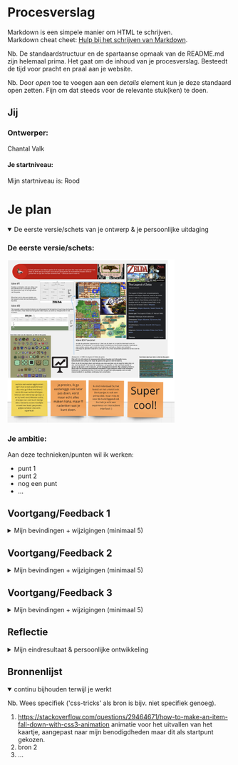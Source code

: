 # Procesverslag
Markdown is een simpele manier om HTML te schrijven.  
Markdown cheat cheet: [Hulp bij het schrijven van Markdown](https://github.com/adam-p/markdown-here/wiki/Markdown-Cheatsheet).

Nb. De standaardstructuur en de spartaanse opmaak van de README.md zijn helemaal prima. Het gaat om de inhoud van je procesverslag. Besteedt de tijd voor pracht en praal aan je website.

Nb. Door *open* toe te voegen aan een *details* element kun je deze standaard open zetten. Fijn om dat steeds voor de relevante stuk(ken) te doen.





## Jij

### Ontwerper:
Chantal Valk

#### Je startniveau:
Mijn startniveau is: Rood





# Je plan

<details open>
  <summary>De eerste versie/schets van je ontwerp & je persoonlijke uitdaging</summary>

  ### De eerste versie/schets:
  <img src="readme-images/Plan.png" width="375px" alt="eerste versie/schets">
  <img src="readme-images/feedbackPlan.png" width="375px" alt="eerste versie/schets">

  ### Je ambitie: 
  Aan deze technieken/punten wil ik werken:
  - punt 1
  - punt 2
  - nog een punt
  - ...
 
</details>




## Voortgang/Feedback 1

<details>
  <summary>Mijn bevindingen + wijzigingen (minimaal 5)</summary>

  ### Bevinding 1:
  Omschrijving van wat er nog niet orde was (tekst en afbeeding(en)).
  Layout animatie problemen:
  Aan de slag geweest met translateY op de poster image om zo de achtergrond te bewegen. Hier ben ik van afgestapt omdat dit een hele lap met animatie's en delay's zou opleveren die ik later slecht zou kunnen aanpassen / begrijpen omdat alles door elkaar heen zou werken. (omhoog, omlaag, links rechts en stops inbouwen waarin link stilstaat.) Ik durfde dus niet verder te bouwen aan deze oplossing en kreeg ook de tips om dat niet zo te doen.
  Lang nagedacht over een andere manier om het aan te pakken of een hele andere oplossing te maken.
  Zie image: <img src="readme-images/animatie.png" width="375px" alt="eerste animatie">


  #### oplossing:
  Beschrijving hoe je het hebt hebt opgelost of als het niet gelukt is hoe je het zou oplossen (tekst en afbeeding(en)).
  Geen oplossing kunnen vinden.


  ### Bevinding 2:
  Omschrijving van wat er nog niet orde was (tekst en afbeeding(en)).
  Layout animatie problemen:
  Vervolgens heb ik om hulp gevraagd bij Aanne en die kwam met de volgende oplossing:
  <img src="readme-images/sanne.png" width="375px" alt="eerste animatie">
  Hier lukte het helaas niet om het scherm te bewegen, na een aantal keer proberen kreeg ik nogsteeds na de #id te selecteren een lege pagina te zien omdat de browser aangaf de pagina niet te kunnen vinden. Terwijl een leeg #id altijd op dezelfde pagina hoort te blijven als linkje en je niet hoort weg te sturen. ik kon helaas dit niet meer uitvragen aan sanne omdat ik erg ziek ben geworden diezelfde middag.

  #### oplossing:
  Beschrijving hoe je het hebt hebt opgelost of als het niet gelukt is hoe je het zou oplossen (tekst en afbeeding(en)).
  Uiteindelijk heb ik hulp gevraagd bij een studiegenoot die mij javascript aanraden. Dit heb ik gebruikt om de layout te bewegen met een forloop. Door middel van een timeOut kan de animatie gekoppeld worden met tijd. Elke iteratie is een aantal milliseconden. Tussen de 1-100 iteraties kan link naar links lopen, tussen de 101-200 naar beneden enzovoort. Ook is het mogelijk om de image van link te vervangen na een aantal iteraties.



  ### Bevinding 3:
  Besloten om niet verder te gaan met de javascript oplossing, geprobeerd om met behulp van grids een oplossing te maken door de li's een achtergrond te geven en de kaartjes er laten in te plaatsen. dit lukte niet omdat het niet lukte om de kaartjes geen hoogte te en breedte mee te geven binnen het grid.:
  <img src="readme-images/kaartje.png" width="375px" alt="oplossing1">
  <img src="readme-images/kaartje2.png" width="375px" alt="oplossing2">



</details>




## Voortgang/Feedback 2

<details>
  <summary>Mijn bevindingen + wijzigingen (minimaal 5)</summary>
  
  ### Bevinding 1:
  Omschrijving van wat er nog niet orde was (tekst en afbeeding(en)).
  
  Het is mij niet gelukt om zonder Javascript interactie te krijgen met animaties. Ik kan met css de achterground van de kaart verplaatsen en ik kan de kaartjes naar links en rechts bewegen, maar om de animatie pas te activeren als er op een item geklikt wordt lukt niet. De animatie kan namelijk alleen een starten met javascript

  #### oplossing:
  Beschrijving hoe je het hebt hebt opgelost of als het niet gelukt is hoe je het zou oplossen (tekst en afbeeding(en)).
  Op dit moment gewerkt met een animatie voor de kaartjes en voor de achtergrond. de snelheid is nog niet correct op elkaar afgestemd maar dit is de oplossing waar ik mee ga werken.


  ### Bevinding 2:
  Omschrijving van wat er nog niet orde was (tekst en afbeeding(en)).

  De animatie van lopen gaat nu enkel nog naar rechts. Om te kisten ook tegelijk met de background naar beneden te laten beneden is lastig.


  #### oplossing:
 Oplossing gemaakt voor het aanbrengen van een tekstborder, webkit-text-border werdt niet ondersteunt dus werd het een text schaduw: https://stackoverflow.com/questions/2570972/css-font-border



  ### Bevinding 3:
  Oplossing gemaakt voor het scrollen van de lange tekstlappen door deze scrollend te maken.

</details>



## Voortgang/Feedback 3

<details>
  <summary>Mijn bevindingen + wijzigingen (minimaal 5)</summary>
  
  ### Bevinding 1:
  Omschrijving van wat er nog niet orde was (tekst en afbeeding(en)).

  #### oplossing:
  Beschrijving hoe je het hebt hebt opgelost of als het niet gelukt is hoe je het zou oplossen (tekst en afbeeding(en)).



  ### Bevinding 2:
  Omschrijving van wat er nog niet orde was (tekst en afbeeding(en)).

  #### oplossing:
  Beschrijving hoe je het hebt hebt opgelost of als het niet gelukt is hoe je het zou oplossen (tekst en afbeeding(en)).



  ### Bevinding 3:
  ...

</details>




## Reflectie

<details>
  <summary>Mijn eindresultaat & persoonlijke ontwikkeling</summary>

  ### Je uitkomst - karakteristiek screenshot(s):
  <img src="readme-images/dummy-plaatje.jpg" width="375px" alt="final ontwerp">


  ### Dit ging goed/Heb ik geleerd: 
  Korte omschrijving met plaatje(s)

  <img src="readme-images/dummy-plaatje.jpg" width="375px" alt="top">


  ### Dit was lastig/Is niet gelukt:
  Korte omschrijving met plaatje(s)

  <img src="readme-images/dummy-plaatje.jpg" width="375px" alt="bummer">
</details>





## Bronnenlijst

<details open>
<summary>continu bijhouden terwijl je werkt</summary>

Nb. Wees specifiek ('css-tricks' als bron is bijv. niet specifiek genoeg).

1. https://stackoverflow.com/questions/29464671/how-to-make-an-item-fall-down-with-css3-animation
animatie voor het uitvallen van het kaartje, aangepast naar mijn benodigdheden maar dit als startpunt gekozen.
2. bron 2
3. ...

</details>